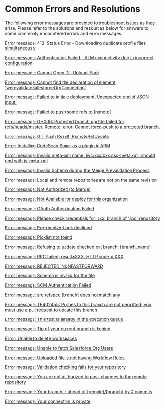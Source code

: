 # Common Errors and Resolutions

The following error messages are provided to troubleshoot issues as they arise. Please refer to the solutions and resources below for answers to some commonly encountered errors and error messages.

[Error message: 413: Status Error - Downloading duplicate profile files simultaneously](https://knowledgebase.autorabit.com/~/revisions/3VI0zaSEEP3zDMr0Tue8/product-guides/arm/troubleshoot/arm-faqs/common-errors-and-resolutions/error-message-413-status-error-downloading-duplicate-profile-files-simultaneously)

[Error message: Authentication Failed - ALM connectivity due to incorrect configuration](https://knowledgebase.autorabit.com/~/revisions/ukRudv9dGRUL2q4Awg7g/product-guides/arm/troubleshoot/arm-faqs/common-errors-and-resolutions/authentication-failed)

[Error message: Cannot Open Git-Upload-Pack](https://knowledgebase.autorabit.com/~/revisions/PhrMlDs4KPpBVZk801ve/product-guides/arm/troubleshoot/arm-faqs/common-errors-and-resolutions/cannot-open-git-upload-pack)

[Error message: Cannot find the declaration of element 'web:validateSalesforceOrgConnection'](https://knowledgebase.autorabit.com/~/revisions/EdObJurOGkDws2azAf5L/product-guides/arm/troubleshoot/arm-faqs/common-errors-and-resolutions/cannot-find-the-declaration-of-element-web-validatesalesforceorgconnection)

[Error message: Failed to initiate deployment. Unexpected end of JSON input.](https://knowledgebase.autorabit.com/~/revisions/1MpGiDGwK1B2XQ6cGqOG/product-guides/arm/troubleshoot/arm-faqs/ci-jobs/failed-to-initiate-deployment.-unexpected-end-of-json-input.)

[Error message: Failed to push some refs to \[remote\]](https://knowledgebase.autorabit.com/~/revisions/IrtuchPWTlattwGEM6OD/product-guides/arm/troubleshoot/arm-faqs/common-errors-and-resolutions/failed-to-push-some-refs-to-remote)

[Error message: GH006: Protected branch update failed for refs/heads/master. Remote: error: Cannot force-push to a protected branch.](https://knowledgebase.autorabit.com/~/revisions/b1ho43JCpidl0YWBC8yF/product-guides/arm/troubleshoot/arm-faqs/common-errors-and-resolutions/error-message-gh006-protected-branch-update-failed-for-refs-heads-master.)

[Error message: GIT Push Result: RemoteRefUpdate](https://knowledgebase.autorabit.com/~/revisions/lwFT8sv76u9JoeNkeAnx/product-guides/arm/troubleshoot/arm-faqs/common-errors-and-resolutions/error-message-git-push-result-remoterefupdate)

[Error: Installing CodeScan Sonar as a plugin in ARM](https://knowledgebase.autorabit.com/~/revisions/TrXw66IblXlo15giGnBb/product-guides/arm/troubleshoot/arm-faqs/common-errors-and-resolutions/installing-codescan-sonar-as-a-plugin-in-arm)

[Error message: Invalid meta-xml name: lwc/xxx/xxx.css-meta.xml, should end with js-meta.xml](https://knowledgebase.autorabit.com/~/revisions/MpxNH6lUh6Wr71fvOfA2/product-guides/arm/troubleshoot/arm-faqs/common-errors-and-resolutions/invalid-meta-xml-name-lwc-xxx-xxx.css-meta.xml-should-end-with-js-meta.xml)

[Error message: Invalid Schema during the Merge Prevalidation Process](https://knowledgebase.autorabit.com/~/revisions/MpxNH6lUh6Wr71fvOfA2/product-guides/arm/troubleshoot/arm-faqs/common-errors-and-resolutions/invalid-schema-during-the-merge-prevalidation-process)

[Error message: Local and remote repositories are not on the same revision](https://knowledgebase.autorabit.com/~/revisions/9GkIkeaALdJ5Y23XA672/product-guides/arm/troubleshoot/arm-faqs/common-errors-and-resolutions/local-and-remote-repositories-are-not-on-the-same-revision)

[Error message: Not Authorized (to Merge)](https://knowledgebase.autorabit.com/~/revisions/joyFHqtVP2clP8Y8umxN/product-guides/arm/troubleshoot/arm-faqs/common-errors-and-resolutions/not-authorized-to-merge)

[Error message: Not Available for deploy for this organization](https://knowledgebase.autorabit.com/~/revisions/woSPqiPyMz4Dlkp8971h/product-guides/arm/troubleshoot/arm-faqs/common-errors-and-resolutions/not-available-for-deploy-for-this-organization)

[Error message: OAuth Authentication Failed](https://knowledgebase.autorabit.com/~/revisions/woSPqiPyMz4Dlkp8971h/product-guides/arm/troubleshoot/arm-faqs/common-errors-and-resolutions/oauth-authentication-failed)

[Error message: Please check credentials for 'xxx' branch of 'abc' repository](https://knowledgebase.autorabit.com/~/revisions/rYz8WTsiX4uOj026xeRC/product-guides/arm/troubleshoot/arm-faqs/common-errors-and-resolutions/please-check-credentials-for-xxx-branch-of-abc-repository)

[Error message: Pre-receive-hook declined](https://knowledgebase.autorabit.com/~/revisions/Xzn0zbN9NIm96AjmX6Bu/product-guides/arm/troubleshoot/arm-faqs/common-errors-and-resolutions/pre-receive-hook-declined)

[Error message: Picklist not found](https://knowledgebase.autorabit.com/~/revisions/eVHiGs1GS5ibsZILu3Nf/product-guides/arm/troubleshoot/arm-faqs/common-errors-and-resolutions/picklist-not-found)

[Error message: Refusing to update checked out branch: \[branch\_name\]](https://knowledgebase.autorabit.com/~/revisions/3V2gW4eCq06phfVxFPgc/product-guides/arm/troubleshoot/arm-faqs/common-errors-and-resolutions/refusing-to-update-checked-out-branch-branch_name)

[Error message: RPC failed; result=XXX, HTTP code = XXX](https://knowledgebase.autorabit.com/~/revisions/pfTNbBNW4wCntdKKMoiW/product-guides/arm/troubleshoot/arm-faqs/common-errors-and-resolutions/rpc-failed-result-xxx-http-code-xxx)

[Error message: REJECTED\_NONFASTFORWARD](https://knowledgebase.autorabit.com/~/revisions/7Zz9TodeIJRQNq5Pr8lx/product-guides/arm/troubleshoot/arm-faqs/common-errors-and-resolutions/rejected_nonfastforward)

[Error message: Schema is invalid for the file](https://knowledgebase.autorabit.com/~/revisions/f8OnFpeVdNFYaMfPGLXb/product-guides/arm/troubleshoot/arm-faqs/common-errors-and-resolutions/schema-is-invalid-for-the-file)

[Error message: SCM Authentication Failed](https://knowledgebase.autorabit.com/~/revisions/EW2kcecjfPnI2ffIX25g/product-guides/arm/troubleshoot/arm-faqs/common-errors-and-resolutions/scm-authentication-failed)

[Error message: src refspec \[branch\] does not match any](https://knowledgebase.autorabit.com/~/revisions/LVWCtf0OrhAsGkpIB2Am/product-guides/arm/troubleshoot/arm-faqs/common-errors-and-resolutions/src-refspec-branch-does-not-match-any)

[Error message: TF402455: Pushes to this branch are not permitted; you must use a pull request to update this branch](https://knowledgebase.autorabit.com/~/revisions/klh6Zdcuw9GtAWSChIhu/product-guides/arm/troubleshoot/arm-faqs/common-errors-and-resolutions/tf402455-pushes-to-this-branch-are-not-permitted)

[Error message: This test is already in the execution queue](https://knowledgebase.autorabit.com/~/revisions/XTYRHJ8jlyYdmaPCQtQF/product-guides/arm/troubleshoot/arm-faqs/common-errors-and-resolutions/this-test-is-already-in-the-execution-queue)

[Error message: Tip of your current branch is behind](https://knowledgebase.autorabit.com/~/revisions/XTYRHJ8jlyYdmaPCQtQF/product-guides/arm/troubleshoot/arm-faqs/common-errors-and-resolutions/tip-of-your-current-branch-is-behind)

[Error: Unable to delete workspaces](https://knowledgebase.autorabit.com/~/revisions/qGbi2kzSAblsa7qu1e7D/product-guides/arm/troubleshoot/arm-faqs/common-errors-and-resolutions/unable-to-delete-workspaces)

[Error message: Unable to fetch Salesforce Org Users](https://knowledgebase.autorabit.com/~/revisions/wuUlzEWeHZVb5t8Q53Kr/product-guides/arm/troubleshoot/arm-faqs/common-errors-and-resolutions/unable-to-fetch-salesforce-org-users)

[Error message: Uploaded file is not having Workflow Rules](https://knowledgebase.autorabit.com/~/revisions/wuUlzEWeHZVb5t8Q53Kr/product-guides/arm/troubleshoot/arm-faqs/common-errors-and-resolutions/uploaded-file-is-not-having-workflow-rules)

[Error message: Validation checking fails for your repository](https://knowledgebase.autorabit.com/~/revisions/LReuDb5RBqS8n1iMy2Hx/product-guides/arm/troubleshoot/arm-faqs/common-errors-and-resolutions/validation-checking-fails-for-your-repository)

[Error message: You are not authorized to push changes to the remote repository](https://knowledgebase.autorabit.com/~/revisions/J3rCsC4nIpwKEVArn9Ao/product-guides/arm/troubleshoot/arm-faqs/common-errors-and-resolutions/you-are-not-authorized-to-push-changes-to-the-remote-repository)

[Error message: Your branch is ahead of \[remote\]/\[branch\] by X commits](https://knowledgebase.autorabit.com/~/revisions/5i7h8NIcre0OWYnW2Zgj/product-guides/arm/troubleshoot/arm-faqs/common-errors-and-resolutions/your-branch-is-ahead-of-remote-branch-by-x-commits)

[Error message: Your connection is private](https://knowledgebase.autorabit.com/~/revisions/2pZloeAS2TMhsiKyUhoF/product-guides/arm/troubleshoot/arm-faqs/common-errors-and-resolutions/your-connection-is-private)

